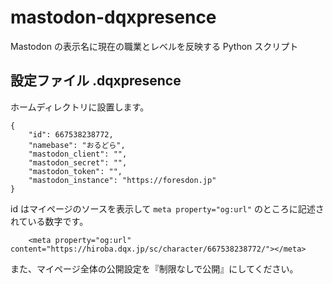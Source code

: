 # mastodon-dqxpresence

Mastodon の表示名に現在の職業とレベルを反映する Python スクリプト

## 設定ファイル .dqxpresence

ホームディレクトリに設置します。

```
{
    "id": 667538238772,
    "namebase": "おるどら",
    "mastodon_client": "",
    "mastodon_secret": "",
    "mastodon_token": "",
    "mastodon_instance": "https://foresdon.jp"
}
```

id はマイページのソースを表示して `meta property="og:url"` のところに記述されている数字です。

```
	<meta property="og:url" content="https://hiroba.dqx.jp/sc/character/667538238772/"></meta>
```

また、マイページ全体の公開設定を『制限なしで公開』にしてください。
